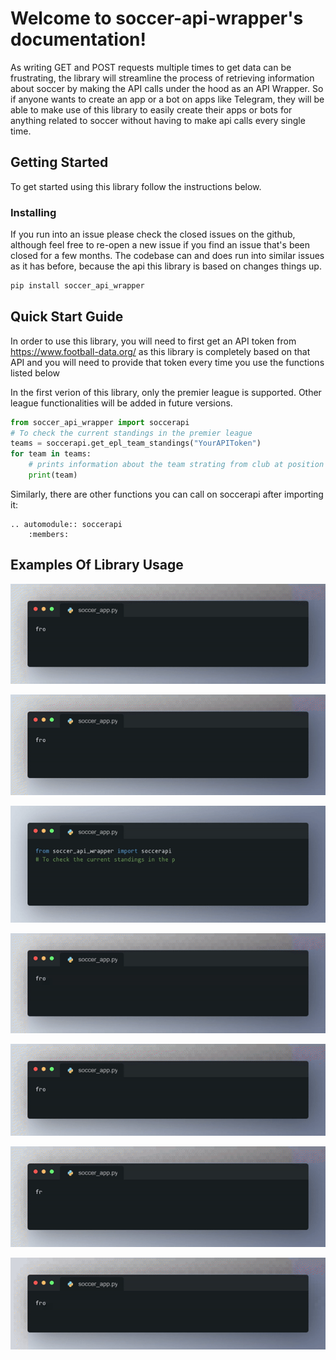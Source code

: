 
Welcome to soccer-api-wrapper's documentation!
==============================================
As writing GET and POST requests multiple times to get data can be frustrating, the library will streamline the process of retrieving information about soccer by making the API calls under the hood as an API Wrapper. So if anyone wants to create an app or a bot on apps like Telegram, they will be able to make use of this library to easily create their apps or bots for anything related to soccer without having to make api calls every single time. 

## Getting Started

To get started using this library follow the instructions below.

### Installing

If you run into an issue please check the closed issues on the github, although feel free to re-open a new issue if you find an issue that's been closed for a few months. The codebase can and does run into similar issues as it has before, because the api this library is based on changes things up.

```sh
pip install soccer_api_wrapper
```

## Quick Start Guide

In order to use this library, you will need to first get an API token from 
https://www.football-data.org/ as this library is completely based on that 
API and you will need to provide that token every time you use the functions 
listed below

In the first verion of this library, only the premier league is supported. 
Other league functionalities will be added in future versions. 

```py
from soccer_api_wrapper import soccerapi
# To check the current standings in the premier league
teams = soccerapi.get_epl_team_standings("YourAPIToken")
for team in teams:
    # prints information about the team strating from club at position 1
    print(team)
```

Similarly, there are other functions you can call on soccerapi after importing it:

```eval_rst
.. automodule:: soccerapi
    :members:
```
## Examples Of Library Usage

![[Project Preview]](./previews/get_epl_matchday.gif)

![[Project Preview]](./previews/get_epl_scorers.gif)

![[Project Preview]](./previews/get_epl_standings.gif)

![[Project Preview]](./previews/get_epl_teams.gif)

![[Project Preview]](./previews/get_player_info.gif)

![[Project Preview]](./previews/get_recent_matches.gif)

![[Project Preview]](./previews/get_team_info.gif)

